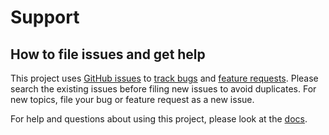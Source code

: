 # Support

## How to file issues and get help  

This project uses [GitHub issues][gh-issue] to [track bugs][gh-bug] and [feature requests][gh-feature]. Please search the existing issues before filing new issues to avoid duplicates. For new topics, file your bug or feature request as a new issue.

For help and questions about using this project, please look at the [docs][docs].

[gh-issue]: https://github.com/jcaillon/valet/issues/new/choose
[gh-bug]: https://github.com/jcaillon/valet/issues/new?assignees=&labels=Issue-Bug&template=bug_report.md&title=
[gh-feature]: https://github.com/jcaillon/valet/issues/new?assignees=&labels=Issue-Feature&template=Feature_Request.md&title=
[docs]: ./README.md
